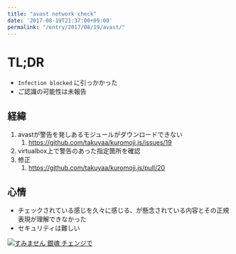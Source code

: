 ```yaml
---
title: "avast network check"
date: '2017-08-19T21:37:00+09:00'
permalink: "/entry/2017/08/19/avast/"
---
```

# TL;DR

- `Infection blocked` に引っかかった
- ご認識の可能性は未報告

## 経緯

1. avastが警告を発しあるモジュールがダウンロードできない
    1. <https://github.com/takuyaa/kuromoji.js/issues/19>
1. virtualbox上で警告のあった指定箇所を確認
1. 修正
    1. <https://github.com/takuyaa/kuromoji.js/pull/20>

## 心情

- チェックされている感じを久々に感じる、が懸念されている内容とその正規表現が理解できなかった
- セキュリティは難しい

[![すみません 銀魂 チェンジで](http://tiqav.com/5E.th.jpg)](http://tiqav.com/5E)
